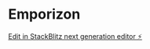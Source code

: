# Emporizon

[Edit in StackBlitz next generation editor ⚡️](https://stackblitz.com/~/github.com/Maki575/Emporizon)